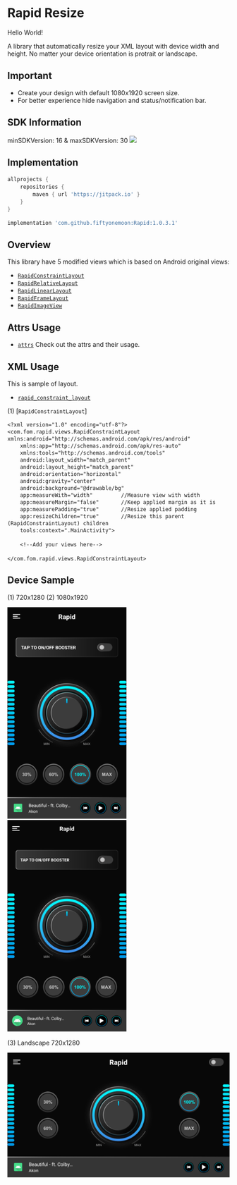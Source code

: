 # Rapid Resize
 Hello World!
 
 A library that automatically resize your XML layout with device width and height.
 No matter your device orientation is protrait or landscape.
 
## Important
- Create your design with default 1080x1920 screen size.
- For better experience hide navigation and status/notification bar.

## SDK Information
minSDKVersion: 16 & maxSDKVersion: 30
[![](https://jitpack.io/v/fiftyonemoon/Rapid.svg)](https://jitpack.io/#fiftyonemoon/Rapid)

 ## Implementation

```groovy
allprojects {
	repositories {
		maven { url 'https://jitpack.io' }
	}
}
```

```groovy
implementation 'com.github.fiftyonemoon:Rapid:1.0.3.1'
```
## Overview

This library have 5 modified views which is based on Android original views:

- [`RapidConstraintLayout`](rapid/src/main/java/com/fom/rapid/views/RapidConstraintLayout.java)
- [`RapidRelativeLayout`](rapid/src/main/java/com/fom/rapid/views/RapidRelativeLayout.java)
- [`RapidLinearLayout`](rapid/src/main/java/com/fom/rapid/views/RapidLinearLayout.java)
- [`RapidFrameLayout`](rapid/src/main/java/com/fom/rapid/views/RapidFrameLayout.java)
- [`RapidImageView`](rapid/src/main/java/com/fom/rapid/views/RapidImageView.java)

## Attrs Usage

- [`attrs`](rapid/src/main/res/values/attrs.xml) Check out the attrs and their usage.

## XML Usage
This is sample of layout.

- [`rapid_constraint_layout`](app/src/main/res/layout/rapid_constraint_layout.xml)

(1) [`RapidConstraintLayout`]

```
<?xml version="1.0" encoding="utf-8"?>
<com.fom.rapid.views.RapidConstraintLayout xmlns:android="http://schemas.android.com/apk/res/android"
    xmlns:app="http://schemas.android.com/apk/res-auto"
    xmlns:tools="http://schemas.android.com/tools"
    android:layout_width="match_parent"
    android:layout_height="match_parent"
    android:orientation="horizontal"
    android:gravity="center"
    android:background="@drawable/bg"
    app:measureWith="width"  		//Measure view with width
    app:measureMargin="false" 		//Keep applied margin as it is
    app:measurePadding="true" 		//Resize applied padding
    app:resizeChildren="true"		//Resize this parent (RapidConstraintLayout) children
    tools:context=".MainActivity">

    <!--Add your views here-->

</com.fom.rapid.views.RapidConstraintLayout>
```
## Device Sample

(1) 720x1280 	(2) 1080x1920

<img src="./samples/720 x 1280.png" alt="720x1280" width="270"> <img src="./samples/1080 x 1920.png" alt="1080x1920" width="270">

(3) Landscape 720x1280

<img src="./samples/landscape.png" alt="720x1280" width="545">
